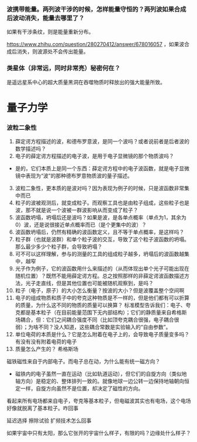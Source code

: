 ### 波携带能量。两列波干涉的时候，怎样能量守恒的？两列波如果合成后波动消失，能量去哪里了？
如果有干涉条纹，则是能量重新分布。

https://www.zhihu.com/question/280270412/answer/678016057 ，如果波合成后消失，则波源处不会传出能量。
 

### 类星体（非常远，同时非常亮）秘密何在？
是遥远星系中心的超大质量黑洞在吞噬物质时释放出的强大能量所致。

# 量子力学

### 波粒二象性
1. 薛定谔方程描述的波，和德布罗意波，是同一个波吗？或者说前者是后者波的数学描述吗？
2. 电子的薛定谔方程描述的电子波，是用于电子显微镜的那个物质波吗？
  - 是的，它们本质上是同一个东西：薛定谔方程中的电子波函数，就是电子显微镜中表现为“波”的那种德布罗意物质波的量子描述。
3. 波粒二象性，更本质的是波对吗？因为表现为例子的时候，只是波函数非常集中而已
4. 粒子的波被观测后，就变成粒子。而观察工具也是由粒子组成，这些粒子也是波，那不就是说一个波被一群波影响从而变成了粒子？
5. 波函数坍塌，坍塌后还是波吗？如果是波，是各单点概率（单点为1，其余为0）波，还是说很接近单点概率而已（是个更集中的波）？
6. 波函数坍塌后，仍然有精确的波函数定义，且不等于单点概率，是这样吗？
7. 粒子群（也就是波群）和单个粒子波的交互，导致了这个粒子波函数的坍塌。那么最少多少个粒子群，会导致坍塌？
8. 可不可以这样理解，参与的测量的工具的组成粒子越多，坍塌后的波函数越集中，越窄
9. 光子作为例子，它的波函数用什么来描述的（从而体现出单个光子可能出现在随机位置）？既然不能用薛定谔方程。总之按照那样的非薛定谔波函数描述方法，光子走直线，但是其他位置也可能被随机观察到，是吗？
10. 粒子（电子，原子）的大小怎么衡量？按波的大小？但是波覆盖整个空间啊
11. 电子的组成物质和质子中的夸克这种物质是不一样的，但是他们都有可以折算的质量，为什么这不同的物质的质量可以换算？
  标准模型告诉我们：电子、夸克都是基本粒子（在目前能量范围下无内部结构）；它们的静质量来自希格斯场耦合，但：它们之间耦合强度不同（比如顶夸克耦合很强，电子耦合很弱）；为啥不同？没人知道，这些耦合常数是实验输入的“自由参数”。
12. 单位电荷的本质是什么？它是怎么附着在电子上的，会导致电子质量变多吗？有没有没有附着电荷的电子
13. 质量怎么产生的？ 希格斯场

磁铁磁性来自于内部电子。而电子总在动，为什么能有统一磁方向？
- 磁铁内的电子虽然一直在运动（比如轨道运动），但它们的自旋方向（类似地轴方向）是稳定的、整体排列一致的。就像地球一边公转一边保持地轴朝向恒定一样，自旋方向虽然不是位置，却决定了磁性的方向。

看起来所有电场都来自电子，夸克等基本粒子，但电磁波其实也有电场，这个电场好像就脱离了基本粒子。咋回事

延迟选择
擦除试验
扩频技术怎么回事

如果宇宙中只有太阳，那么它张开的宇宙什么样子，有限的吗？边缘处什么样子？

